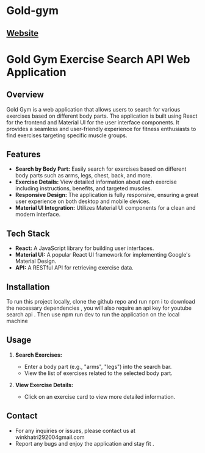 # Gold-gym
## [Website](https://gold-gym-0c6.netlify.app)

# Gold Gym Exercise Search API Web Application

## Overview

Gold Gym is a web application that allows users to search for various exercises based on different body parts. The application is built using React for the frontend and Material UI for the user interface components. It provides a seamless and user-friendly experience for fitness enthusiasts to find exercises targeting specific muscle groups.

## Features

- **Search by Body Part:** Easily search for exercises based on different body parts such as arms, legs, chest, back, and more.
- **Exercise Details:** View detailed information about each exercise including instructions, benefits, and targeted muscles.
- **Responsive Design:** The application is fully responsive, ensuring a great user experience on both desktop and mobile devices.
- **Material UI Integration:** Utilizes Material UI components for a clean and modern interface.

## Tech Stack

- **React:** A JavaScript library for building user interfaces.
- **Material UI:** A popular React UI framework for implementing Google's Material Design.
- **API:** A RESTful API for retrieving exercise data.

## Installation

To run this project locally, clone the github repo and run npm i to download the necessary dependencies  , you will also require an api key for youtube search api . Then use npm run dev to run the application on the local machine


## Usage

1. **Search Exercises:**
   - Enter a body part (e.g., "arms", "legs") into the search bar.
   - View the list of exercises related to the selected body part.

2. **View Exercise Details:**
   - Click on an exercise card to view more detailed information.


## Contact

- For any inquiries or issues, please contact us at winkhatri292004gmail.com
- Report any bugs and enjoy the application and stay fit .
